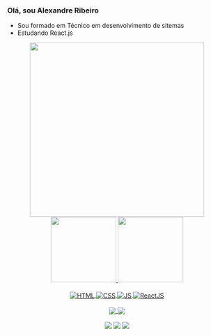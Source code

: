 ### Olá, sou Alexandre Ribeiro 
  - Sou formado em Técnico em desenvolvimento de sitemas
  - Estudando React.js
 <div align="center">
  <a href="https://github.com/Alexandre365">
    <img src="https://github-readme-stats.vercel.app/api/wakatime?username=Alexandre365&hide=css,xml,html,text,java,git,kotlin,Git%20Config,markdown,json,groovy,other,php,properties&theme=jolly") width="400">
  <img height="150em" src="https://github-readme-stats.vercel.app/api?username=Alexandre365&show_icons=true&theme=dark&include_all_commits=true&count_private=true"/>
  <img height="150em" src="https://github-readme-stats.vercel.app/api/top-langs/?username=Alexandre365&layout=compact&langs_count=7&theme=dark"/>
</div>
 <div  align="center"><br>
  <img align="center" alt="HTML"  src="https://img.shields.io/badge/HTML5-E34F26?style=for-the-badge&logo=html5&logoColor=white">
  <img align="center" alt="CSS"   src="https://img.shields.io/badge/CSS3-1572B6?style=for-the-badge&logo=css3&logoColor=white">
  <img align="center" alt="JS"    src="https://img.shields.io/badge/JavaScript-F7DF1E?style=for-the-badge&logo=javascript&logoColor=black">
  <img align="center" alt="ReactJS" src="https://img.shields.io/badge/React-20232A?style=for-the-badge&logo=react&logoColor=61DAFB">
</div>
 <br>
<div  align="center">
  <a href="https://github.com/Alexandre365/Clone-Twitte">
  <img align="center" src="https://github-readme-stats.vercel.app/api/pin/?username=Alexandre365&repo=Clone-Twitte&theme=dark" />
</a>
<a href="https://github.com/Alexandre365/PokeXS">
  <img align="center" src="https://github-readme-stats.vercel.app/api/pin/?username=Alexandre365&repo=PokeXS&theme=dark" />
</a>
</div>
   <br>
<div align="center"> 
  <a href="https://www.instagram.com/alex_morri/" target="_blank"><img src="https://img.shields.io/badge/Instagram-E4405F?style=for-the-badge&logo=instagram&logoColor=white" target="_blank"></a>
   <a href="https://www.linkedin.com/in/alexandre-ribeiro-54b397167/" target="_blank"><img src="https://img.shields.io/badge/LinkedIn-0077B5?style=for-the-badge&logo=linkedin&logoColor=white" target="_blank"></a>
   <a href = "mailto:tube998@gmail.com"><img src="https://img.shields.io/badge/-Gmail-%23333?style=for-the-badge&logo=gmail&logoColor=white" target="_blank"></a>
</div>
